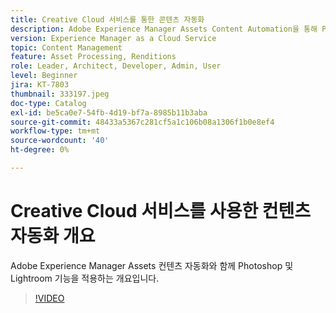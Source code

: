 ```yaml
---
title: Creative Cloud 서비스를 통한 콘텐츠 자동화
description: Adobe Experience Manager Assets Content Automation을 통해 Photoshop 및 Lightroom 기능을 적용합니다.
version: Experience Manager as a Cloud Service
topic: Content Management
feature: Asset Processing, Renditions
role: Leader, Architect, Developer, Admin, User
level: Beginner
jira: KT-7803
thumbnail: 333197.jpeg
doc-type: Catalog
exl-id: be5ca0e7-54fb-4d19-bf7a-8985b11b3aba
source-git-commit: 48433a5367c281cf5a1c106b08a1306f1b0e8ef4
workflow-type: tm+mt
source-wordcount: '40'
ht-degree: 0%

---
```


# Creative Cloud 서비스를 사용한 컨텐츠 자동화 개요

Adobe Experience Manager Assets 컨텐츠 자동화와 함께 Photoshop 및 Lightroom 기능을 적용하는 개요입니다.

>[!VIDEO](https://video.tv.adobe.com/v/3416631?quality=12&learn=on&captions=kor)
